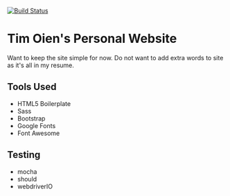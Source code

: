 [![Build Status](https://travis-ci.org/mroien/mroien.svg?branch=gh-pages)](https://travis-ci.org/mroien/mroien)
# Tim Oien's Personal Website

Want to keep the site simple for now. Do not want to add extra words to site as it's all in my resume.

## Tools Used
- HTML5 Boilerplate
- Sass
- Bootstrap
- Google Fonts
- Font Awesome

## Testing
- mocha
- should
- webdriverIO

